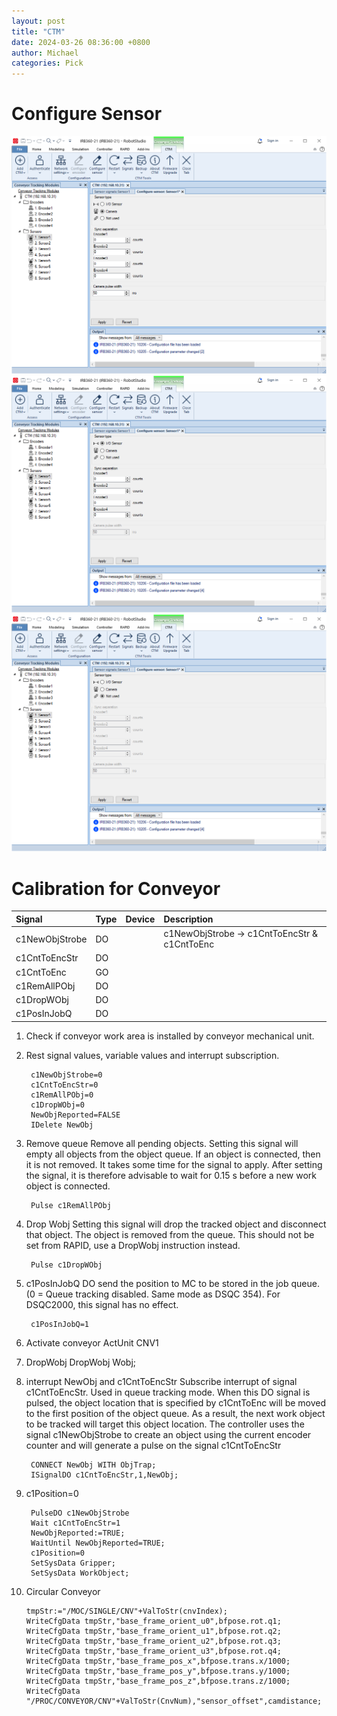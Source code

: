 ```yaml
---
layout: post
title: "CTM"
date: 2024-03-26 08:36:00 +0800
author: Michael
categories: Pick
---
```


# Configure Sensor

![日志文件夹](/assets/pickmaster/CTMCameraSetting.png)  
![日志文件夹](/assets/pickmaster/CTMIOSensorSetting.png)  
![日志文件夹](/assets/pickmaster/CTMNotUsedSetting.png)  

# Calibration for Conveyor
| Signal | Type | Device | Description |
|:-----------|:-----------|:-----------|:-----------|
| c1NewObjStrobe | DO | | c1NewObjStrobe -> c1CntToEncStr & c1CntToEnc |
| c1CntToEncStr | DO | | |
| c1CntToEnc | GO | | |
| c1RemAllPObj | DO | | |
| c1DropWObj | DO | | |
| c1PosInJobQ | DO | | |


1. Check if conveyor work area is installed by conveyor mechanical unit.
2. Rest signal values, variable values and interrupt subscription.

        c1NewObjStrobe=0
        c1CntToEncStr=0
        c1RemAllPObj=0
        c1DropWObj=0
        NewObjReported=FALSE
        IDelete NewObj
3. Remove queue
Remove all pending objects. Setting this signal will empty all objects from the object queue. If an object is connected, then it is not removed. It takes some time for the signal to apply. After setting the signal, it is therefore advisable to wait for 0.15 s before a new work object is connected.

        Pulse c1RemAllPObj

4. Drop Wobj
Setting this signal will drop the tracked object and disconnect that object. The object is removed from the queue. This should not be set from RAPID, use a DropWobj instruction instead.

        Pulse c1DropWObj

5. c1PosInJobQ
DO send the position to MC to be stored in the job queue. (0 = Queue tracking disabled. Same mode as DSQC 354). For DSQC2000, this signal has no effect.

        c1PosInJobQ=1

6. Activate conveyor
        ActUnit CNV1

7. DropWobj
        DropWobj Wobj;

8. interrupt NewObj and c1CntToEncStr
Subscribe interrupt of signal c1CntToEncStr. Used in queue tracking mode. When this DO signal is pulsed, the object location that is specified by c1CntToEnc will be moved to the first position of the object queue. As a result, the next work object to be tracked will target this object location. The controller uses the signal c1NewObjStrobe to create an object using the current encoder counter and will generate a pulse on the signal c1CntToEncStr

        CONNECT NewObj WITH ObjTrap;
        ISignalDO c1CntToEncStr,1,NewObj;
        
9. c1Position=0

        PulseDO c1NewObjStrobe    
        Wait c1CntToEncStr=1
        NewObjReported:=TRUE;
        WaitUntil NewObjReported=TRUE;
        c1Position=0
        SetSysData Gripper;
        SetSysData WorkObject;

10. Circular Conveyor

        tmpStr:="/MOC/SINGLE/CNV"+ValToStr(cnvIndex);
        WriteCfgData tmpStr,"base_frame_orient_u0",bfpose.rot.q1;
        WriteCfgData tmpStr,"base_frame_orient_u1",bfpose.rot.q2;
        WriteCfgData tmpStr,"base_frame_orient_u2",bfpose.rot.q3;
        WriteCfgData tmpStr,"base_frame_orient_u3",bfpose.rot.q4;
        WriteCfgData tmpStr,"base_frame_pos_x",bfpose.trans.x/1000;
        WriteCfgData tmpStr,"base_frame_pos_y",bfpose.trans.y/1000;
        WriteCfgData tmpStr,"base_frame_pos_z",bfpose.trans.z/1000;
        WriteCfgData "/PROC/CONVEYOR/CNV"+ValToStr(CnvNum),"sensor_offset",camdistance;
